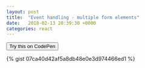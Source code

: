 ```yaml
---
layout: post
title:  "Event handling - multiple form elements"
date:   2018-02-13 20:39:30 +0000
categories: react
---
```


<button class="codepenBtn" onclick="window.location.href='https://codepen.io/anon/pen/JpvjOK?editors=0010'">Try this on CodePen</button>

{% gist 07ca40d42af5a8db48e0e3d974466ed1 %}
